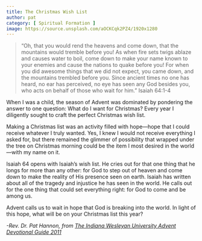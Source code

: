 ```yaml
---
title: The Christmas Wish List
author: pat
category: [ Spiritual Formation ]
image: https://source.unsplash.com/aOCKCqk2PZ4/1920x1280
---
```

<blockquote>“Oh, that you would rend the heavens and come down, that the mountains would tremble before you! As when fire sets twigs ablaze and causes water to boil, come down to make your name known to your enemies and cause the nations to quake before you! For when you did awesome things that we did not expect, you came down, and the mountains trembled before you. Since ancient times no one has heard, no ear has perceived, no eye has seen any God besides you, who acts on behalf of those who wait for him.” Isaiah 64:1-4</blockquote>
When I was a child, the season of Advent was dominated by pondering the answer to one question: What do I want for Christmas? Every year I diligently sought to craft the perfect Christmas wish list.

Making a Christmas list was an activity filled with hope—hope that I could receive whatever I truly wanted. Yes, I knew I would not receive everything I asked for, but there remained the glimmer of possibility that wrapped under the tree on Christmas morning could be the item I most desired in the world—with my name on it.

Isaiah 64 opens with Isaiah’s wish list. He cries out for that one thing that he longs for more than any other: for God to step out of heaven and come down to make the reality of His presence seen on earth. Isaiah has written about all of the tragedy and injustice he has seen in the world. He calls out for the one thing that could set everything right: for God to come and be among us.

Advent calls us to wait in hope that God is breaking into the world. In light of this hope, what will be on your Christmas list this year?

<em>-Rev. Dr. Pat Hannon, from <a href="http://iwublog.indwes.edu/bid/96831/IWU-Looks-Toward-Christmas-Advent-2011" title="The Indiana Wesleyan University Advent Devotional Guide 2011" target="_blank">The Indiana Wesleyan&nbsp;University&nbsp;Advent Devotional Guide 2011</a></em>
